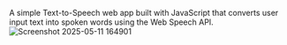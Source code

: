 A simple Text-to-Speech web app built with JavaScript that converts user input text into spoken words using the Web Speech API.
![Screenshot 2025-05-11 164901](https://github.com/user-attachments/assets/44dd274c-cc9c-463e-ab3e-de90efd79f24)
